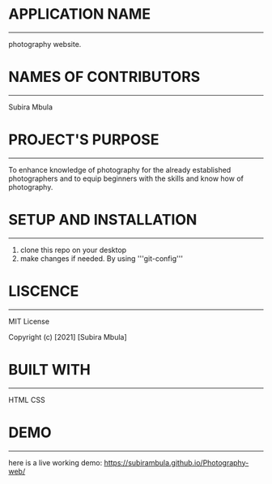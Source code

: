 # APPLICATION NAME
---
photography website.
# NAMES OF CONTRIBUTORS
---
Subira Mbula
# PROJECT'S PURPOSE
---
To enhance knowledge of photography for the already established photographers and to equip beginners with the skills and know how of photography.

# SETUP AND INSTALLATION
---
1. clone this repo on your desktop
2. make changes if needed. By using '''git-config'''
# LISCENCE
---
MIT License

Copyright (c) [2021] [Subira Mbula]
# BUILT WITH
---
HTML
CSS
# DEMO
---
here is a live working demo: https://subirambula.github.io/Photography-web/
